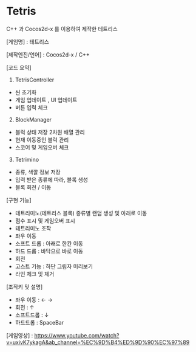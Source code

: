 # Tetris
C++ 과 Cocos2d-x 를 이용하여 제작한 테트리스


[게임명] : 테트리스
 
[제작엔진/언어] : Cocos2d-x / C++
 
[코드 요약]
1. TetrisController
 - 씬 초기화
 - 게임 업데이트 , UI 업데이트
 - 버튼 입력 체크
2. BlockManager
 - 블럭 상태 저장 2차원 배열 관리
 - 현재 이동중인 블럭 관리
 - 스코어 및 게임오버 체크
3. Tetrimino
 - 종류, 색깔 정보 저장
 - 입력 받은 종류에 따라, 블록 생성
 - 블록 회전 / 이동
 
[구현 기능]
- 테트리미노(테트리스 블록) 종류별 랜덤 생성 및 아래로 이동
- 점수 표시 및 게임오버 표시
- 테트리미노 조작
 - 좌우 이동
 - 소프트 드롭 : 아래로 한칸 이동
 - 하드 드롭 : 바닥으로 바로 이동
 - 회전
- 고스트 기능 : 하단 그림자 미리보기
- 라인 체크 및 제거
 
[조작키 및 설명]  
- 좌우 이동 : ← → 
- 회전 : ↑
- 소프트드롭 : ↓ 
- 하드드롭 : SpaceBar
 
[게임영상] : https://www.youtube.com/watch?v=uxivK7ykagA&ab_channel=%EC%9D%B4%ED%9D%90%EC%97%89
